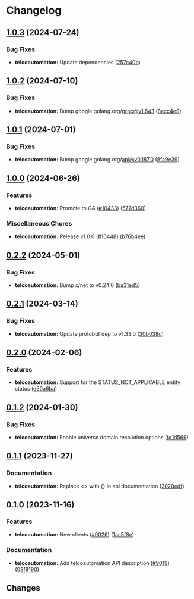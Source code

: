 # Changelog



## [1.0.3](https://github.com/googleapis/google-cloud-go/compare/telcoautomation/v1.0.2...telcoautomation/v1.0.3) (2024-07-24)


### Bug Fixes

* **telcoautomation:** Update dependencies ([257c40b](https://github.com/googleapis/google-cloud-go/commit/257c40bd6d7e59730017cf32bda8823d7a232758))

## [1.0.2](https://github.com/googleapis/google-cloud-go/compare/telcoautomation/v1.0.1...telcoautomation/v1.0.2) (2024-07-10)


### Bug Fixes

* **telcoautomation:** Bump google.golang.org/grpc@v1.64.1 ([8ecc4e9](https://github.com/googleapis/google-cloud-go/commit/8ecc4e9622e5bbe9b90384d5848ab816027226c5))

## [1.0.1](https://github.com/googleapis/google-cloud-go/compare/telcoautomation/v1.0.0...telcoautomation/v1.0.1) (2024-07-01)


### Bug Fixes

* **telcoautomation:** Bump google.golang.org/api@v0.187.0 ([8fa9e39](https://github.com/googleapis/google-cloud-go/commit/8fa9e398e512fd8533fd49060371e61b5725a85b))

## [1.0.0](https://github.com/googleapis/google-cloud-go/compare/telcoautomation/v0.2.2...telcoautomation/v1.0.0) (2024-06-26)


### Features

* **telcoautomation:** Promote to GA ([#10433](https://github.com/googleapis/google-cloud-go/issues/10433)) ([577d360](https://github.com/googleapis/google-cloud-go/commit/577d36096b966a8385e2d24a51f62d6e8ce8d2dc))


### Miscellaneous Chores

* **telcoautomation:** Release v1.0.0 ([#10448](https://github.com/googleapis/google-cloud-go/issues/10448)) ([b76b4ee](https://github.com/googleapis/google-cloud-go/commit/b76b4ee3617f18a9b1f8eb1a1f0e6ac8c75e9e17))

## [0.2.2](https://github.com/googleapis/google-cloud-go/compare/telcoautomation/v0.2.1...telcoautomation/v0.2.2) (2024-05-01)


### Bug Fixes

* **telcoautomation:** Bump x/net to v0.24.0 ([ba31ed5](https://github.com/googleapis/google-cloud-go/commit/ba31ed5fda2c9664f2e1cf972469295e63deb5b4))

## [0.2.1](https://github.com/googleapis/google-cloud-go/compare/telcoautomation/v0.2.0...telcoautomation/v0.2.1) (2024-03-14)


### Bug Fixes

* **telcoautomation:** Update protobuf dep to v1.33.0 ([30b038d](https://github.com/googleapis/google-cloud-go/commit/30b038d8cac0b8cd5dd4761c87f3f298760dd33a))

## [0.2.0](https://github.com/googleapis/google-cloud-go/compare/telcoautomation/v0.1.2...telcoautomation/v0.2.0) (2024-02-06)


### Features

* **telcoautomation:** Support for the STATUS_NOT_APPLICABLE entity status ([e60a6ba](https://github.com/googleapis/google-cloud-go/commit/e60a6ba01acf2ef2e8d12e23ed5c6e876edeb1b7))

## [0.1.2](https://github.com/googleapis/google-cloud-go/compare/telcoautomation/v0.1.1...telcoautomation/v0.1.2) (2024-01-30)


### Bug Fixes

* **telcoautomation:** Enable universe domain resolution options ([fd1d569](https://github.com/googleapis/google-cloud-go/commit/fd1d56930fa8a747be35a224611f4797b8aeb698))

## [0.1.1](https://github.com/googleapis/google-cloud-go/compare/telcoautomation/v0.1.0...telcoautomation/v0.1.1) (2023-11-27)


### Documentation

* **telcoautomation:** Replace &lt;&gt; with {} in api documentation ([2020edf](https://github.com/googleapis/google-cloud-go/commit/2020edff24e3ffe127248cf9a90c67593c303e18))

## 0.1.0 (2023-11-16)


### Features

* **telcoautomation:** New clients ([#9026](https://github.com/googleapis/google-cloud-go/issues/9026)) ([1ac5f8e](https://github.com/googleapis/google-cloud-go/commit/1ac5f8e27ce5e1d7012544cca69d0fd917442738))


### Documentation

* **telcoautomation:** Add telcoautomation API description ([#9019](https://github.com/googleapis/google-cloud-go/issues/9019)) ([03f9190](https://github.com/googleapis/google-cloud-go/commit/03f9190c36f69458e332d4f1b2e5edfd095899ad))

## Changes
